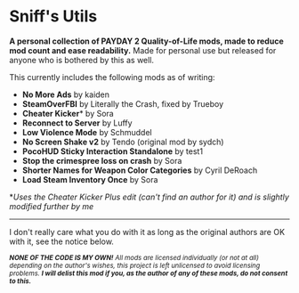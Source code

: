 # Sniff's Utils
**A personal collection of PAYDAY 2 Quality-of-Life mods, made to reduce mod count and ease readability.** Made for personal use but released for anyone who is bothered by this as well.

This currently includes the following mods as of writing:
- **No More Ads** by kaiden
- **SteamOverFBI** by Literally the Crash, fixed by Trueboy
- **Cheater Kicker*** by Sora
- **Reconnect to Server** by Luffy
- **Low Violence Mode** by Schmuddel
- **No Screen Shake v2** by Tendo (original mod by sydch)
- **PocoHUD Sticky Interaction Standalone** by test1
- **Stop the crimespree loss on crash** by Sora
- **Shorter Names for Weapon Color Categories** by Cyril DeRoach
- **Load Steam Inventory Once** by Sora

**Uses the Cheater Kicker Plus edit (can't find an author for it) and is slightly modified further by me*

---
I don't really care what you do with it as long as the original authors are OK with it, see the notice below.

<sub>***NONE OF THE CODE IS MY OWN!** All mods are licensed individually (or not at all) depending on the author's wishes, this project is left unlicensed to avoid licensing problems. **I will delist this mod if you, as the author of any of these mods, do not consent to this.***</sub>
